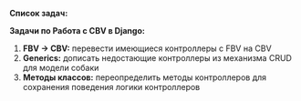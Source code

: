 **Список задач:**

**Задачи по Работа с CBV в Django:** 

1. **FBV -> CBV:** перевести имеющиеся контроллеры с FBV на CBV
2. **Generics:** дописать недостающие контроллеры из механизма CRUD для модели собаки
3. **Методы классов:** переопределить методы контроллеров для сохранения поведения логики контроллеров